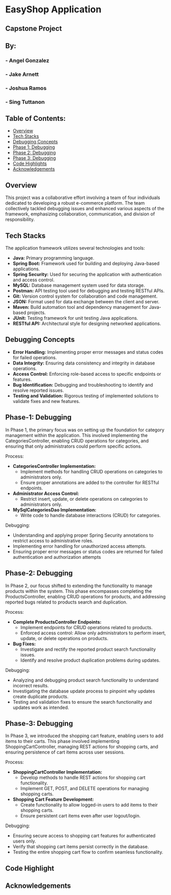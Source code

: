 # EasyShop Application
## **Capstone Project**
## By:
### - Angel Gonzalez
### - Jake Arnett
### - Joshua Ramos
### - Sing Tuttanon


## Table of Contents:

- [Overview](#overview)
- [Tech Stacks](#tech-stacks)
- [Debugging Concepts](#debugging-concepts)
- [Phase 1: Debugging](#phase-1-debugging)
- [Phase 2: Debugging](#phase-2-debugging)
- [Phase 3: Debugging](#phase-3-debugging)
- [Code Highlights](#code-highlight)
- [Acknowledgements](#acknowledgements)

## Overview

This project was a collaborative effort involving a team of four individuals dedicated to developing a robust e-commerce platform. The team collectively tackled debugging issues and enhanced various aspects of the framework, emphasizing collaboration, communication, and division of responsibility.

## Tech Stacks

The application framework utilizes several technologies and tools:
- **Java:** Primary programming language.
- **Spring Boot:** Framework used for building and deploying Java-based applications.
- **Spring Security:** Used for securing the application with authentication and access control.
- **MySQL:** Database management system used for data storage.
- **Postman:** API testing tool used for debugging and testing RESTful APIs.
- **Git:** Version control system for collaboration and code management.
- **JSON:** Format used for data exchange between the client and server.
- **Maven:** Build automation tool and dependency management for Java-based projects.
- **JUnit:** Testing framework for unit testing Java applications.
- **RESTful API:** Architectural style for designing networked applications.

## Debugging Concepts
- **Error Handling:** Implementing proper error messages and status codes for failed operations.
- **Data Integrity:** Ensuring data consistency and integrity in database operations.
- **Access Control:** Enforcing role-based access to specific endpoints or features.
- **Bug Identification:** Debugging and troubleshooting to identify and resolve reported issues.
- **Testing and Validation:** Rigorous testing of implemented solutions to validate fixes and new features.

## Phase-1: Debugging
In Phase 1, the primary focus was on setting up the foundation for category management within the application. This involved implementing the CategoriesController, enabling CRUD operations for categories, and ensuring that only administrators could perform specific actions.

Process:
- **CategoriesController Implementation:**
  - Implement methods for handling CRUD operations on categories to administrators only.
  - Ensure proper annotations are added to the controller for RESTful endpoints.
- **Administrator Access Control:**
  - Restrict insert, update, or delete operations on categories to administrators only.
- **MySqlCategoriesDao Implementation:**
  - Write code to handle database interactions (CRUD) for categories.

Debugging:
- Understanding and applying proper Spring Security annotations to restrict access to administrative roles.
- Implementing error handling for unauthorized access attempts.
- Ensuring proper error messages or status codes are returned for failed authentication and authorization attempts

## Phase-2: Debugging
In Phase 2, our focus shifted to extending the functionality to manage products within the system. This phase encompasses completing the ProductsController, enabling CRUD operations for products, and addressing reported bugs related to products search and duplication.

Process:
- **Complete ProductsController Endpoints:**
  - Implement endpoints for CRUD operations related to products.
  - Enforced access control: Allow only administrators to perform insert, update, or delete operations on products.
- **Bug Fixes:**
  - Investigate and rectify the reported product search functionality issues.
  - Identify and resolve product duplication problems during updates.

Debugging:
- Analyzing and debugging product search functionality to understand incorrect results.
- Investigating the database update process to pinpoint why updates create duplicate products.
- Testing and validation fixes to ensure the search functionality and updates work as intended.

## Phase-3: Debugging
In Phase 3, we introduced the shopping cart feature, enabling users to add items to their carts. This phase involved implementing ShoppingCartController, managing REST actions for shopping carts, and ensuring persistence of cart items across user sessions.

Process:
- **ShoppingCartController Implementation:**
  - Develop methods to handle REST actions for shopping cart functionality.
  - Implement GET, POST, and DELETE operations for managing shopping carts.
- **Shopping Cart Feature Development:**
  - Create functionality to allow logged-in users to add items to their shopping carts.
  - Ensure persistent cart items even after user logout/login.

Debugging:
- Ensuring secure access to shopping cart features for authenticated users only.
- Verify that shopping cart items persist correctly in the database.
- Testing the entire shopping cart flow to confirm seamless functionality.


## Code Highlight


## Acknowledgements
